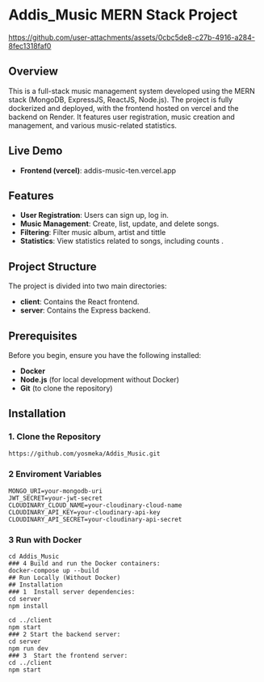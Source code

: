 # Addis_Music MERN Stack Project
https://github.com/user-attachments/assets/0cbc5de8-c27b-4916-a284-8fec1318faf0

## Overview

This is a full-stack music management system developed using the MERN stack (MongoDB, ExpressJS, ReactJS, Node.js). The project is fully dockerized and deployed, with the frontend hosted on vercel and the backend on Render. It features user registration, music creation and management, and various music-related statistics.

## Live Demo

- **Frontend (vercel)**: addis-music-ten.vercel.app
## Features

- **User Registration**: Users can sign up, log in.
- **Music Management**: Create, list, update, and delete songs.
- **Filtering**: Filter music album, artist and tittle
- **Statistics**: View statistics related to songs, including counts .

## Project Structure

The project is divided into two main directories:

- **client**: Contains the React frontend.
- **server**: Contains the Express backend.

## Prerequisites

Before you begin, ensure you have the following installed:

- **Docker**
- **Node.js** (for local development without Docker)
- **Git** (to clone the repository)

## Installation

### 1. Clone the Repository
```BASH
https://github.com/yosmeka/Addis_Music.git
```
### 2 Enviroment Variables
~~~
MONGO_URI=your-mongodb-uri
JWT_SECRET=your-jwt-secret
CLOUDINARY_CLOUD_NAME=your-cloudinary-cloud-name
CLOUDINARY_API_KEY=your-cloudinary-api-key
CLOUDINARY_API_SECRET=your-cloudinary-api-secret
~~~
### 3 Run with Docker
~~~
cd Addis_Music
### 4 Build and run the Docker containers:
docker-compose up --build
## Run Locally (Without Docker)
## Installation
### 1  Install server dependencies:
cd server
npm install

cd ../client
npm start
### 2 Start the backend server:
cd server
npm run dev
### 3  Start the frontend server:
cd ../client
npm start




